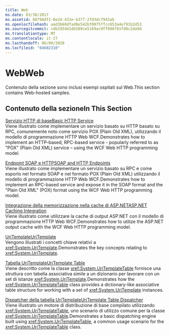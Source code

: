 ```yaml
---
title: Web
ms.date: 03/30/2017
ms.assetid: 88794df1-8e2d-431e-b377-2fd3dc7942ab
ms.openlocfilehash: aad3b68dfad8e542bf0975ffcc653a4e791b2d53
ms.sourcegitcommit: cdb295dd1db589ce5169ac9ff096f01fd0c2da9d
ms.translationtype: MT
ms.contentlocale: it-IT
ms.lasthandoff: 06/09/2020
ms.locfileid: "84602310"
---
```

# <a name="web"></a><span data-ttu-id="502da-102">Web</span><span class="sxs-lookup"><span data-stu-id="502da-102">Web</span></span>
<span data-ttu-id="502da-103">Contenuto della sezione sono inclusi esempi ospitati sul Web.</span><span class="sxs-lookup"><span data-stu-id="502da-103">This section contains Web-hosted samples.</span></span>  
  
## <a name="in-this-section"></a><span data-ttu-id="502da-104">Contenuto della sezione</span><span class="sxs-lookup"><span data-stu-id="502da-104">In This Section</span></span>
  
 [<span data-ttu-id="502da-105">Servizio HTTP di base</span><span class="sxs-lookup"><span data-stu-id="502da-105">Basic HTTP Service</span></span>](basic-http-service.md)  
 <span data-ttu-id="502da-106">Viene illustrato come implementare un servizio basato su HTTP basato su RPC, comunemente noto come servizio POX (Plain Old XML), utilizzando il modello di programmazione HTTP Web WCF.</span><span class="sxs-lookup"><span data-stu-id="502da-106">Demonstrates how to implement an HTTP-based, RPC-based service - popularly referred to as "POX" (Plain Old XML) service – using the WCF Web HTTP programming model.</span></span>
  
 [<span data-ttu-id="502da-107">Endpoint SOAP e HTTP</span><span class="sxs-lookup"><span data-stu-id="502da-107">SOAP and HTTP Endpoints</span></span>](soap-and-http-endpoints.md)  
 <span data-ttu-id="502da-108">Viene illustrato come implementare un servizio basato su RPC e come esporlo nel formato SOAP e nel formato POX (Plain Old XML) utilizzando il modello di programmazione HTTP Web WCF.</span><span class="sxs-lookup"><span data-stu-id="502da-108">Demonstrates how to implement an RPC-based service and expose it in the SOAP format and the "Plain Old XML" (POX) format using the WCF Web HTTP programming model.</span></span>  
  
 [<span data-ttu-id="502da-109">Integrazione della memorizzazione nella cache di ASP.NET</span><span class="sxs-lookup"><span data-stu-id="502da-109">ASP.NET Caching Integration</span></span>](aspnet-caching-integration.md)  
 <span data-ttu-id="502da-110">Viene illustrato come utilizzare la cache di output ASP.NET con il modello di programmazione HTTP Web WCF.</span><span class="sxs-lookup"><span data-stu-id="502da-110">Demonstrates how to utilize the ASP.NET output cache with the WCF Web HTTP programming model.</span></span>  
  
 [<span data-ttu-id="502da-111">UriTemplate</span><span class="sxs-lookup"><span data-stu-id="502da-111">UriTemplate</span></span>](uritemplate-sample.md)  
 <span data-ttu-id="502da-112">Vengono illustrati i concetti chiave relativi a <xref:System.UriTemplate>.</span><span class="sxs-lookup"><span data-stu-id="502da-112">Demonstrates the key concepts relating to <xref:System.UriTemplate>.</span></span>  
  
 [<span data-ttu-id="502da-113">Tabella UriTemplate</span><span class="sxs-lookup"><span data-stu-id="502da-113">UriTemplate Table</span></span>](uritemplate-table-sample.md)  
 <span data-ttu-id="502da-114">Viene descritto come la classe <xref:System.UriTemplateTable> fornisce una struttura con tabella associativa simile a un dizionario per lavorare con un set di istanze <xref:System.UriTemplate>.</span><span class="sxs-lookup"><span data-stu-id="502da-114">Demonstrates how the <xref:System.UriTemplateTable> class provides a dictionary-like associative table structure for working with a set of <xref:System.UriTemplate> instances.</span></span>  
  
 [<span data-ttu-id="502da-115">Dispatcher della tabella UriTemplate</span><span class="sxs-lookup"><span data-stu-id="502da-115">UriTemplate Table Dispatcher</span></span>](uritemplate-table-dispatcher-sample.md)  
 <span data-ttu-id="502da-116">Viene illustrato un motore di distribuzione di base compilato utilizzando <xref:System.UriTemplateTable>, uno scenario di utilizzo comune per la classe <xref:System.UriTemplateTable>.</span><span class="sxs-lookup"><span data-stu-id="502da-116">Demonstrates a basic dispatching engine built using <xref:System.UriTemplateTable>, a common usage scenario for the <xref:System.UriTemplateTable> class.</span></span>
